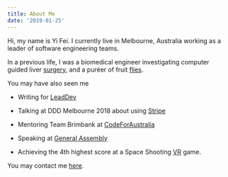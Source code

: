 ```yaml
---
title: About Me
date: '2019-01-25'
---
```


Hi, my name is Yi Fei. I currently live in Melbourne, Australia working as a leader of software engineering teams. 

In a previous life, I was a biomedical engineer investigating computer guided
liver [surgery](https://doi.org/10.1117/12.2044250), and a puréer of fruit [flies](http://dx.doi.org/10.1016/j.ympev.2010.11.022).

You may have also seen me 

* Writing for [LeadDev](https://leaddev.com/community/yi-fei-wu)

* Talking at DDD Melbourne 2018 about using [Stripe](https://twitter.com/DDDMelb/status/1038952464970444801)

* Mentoring Team Brimbank at [CodeForAustralia](https://blog.codeforaustralia.org/tagged/brimbank)

* Speaking at [General Assembly](https://generalassemb.ly/instructors/yifei-wu/15568)

* Achieving the 4th highest score at a Space Shooting [VR](https://zerolatencyvr.com/melbourne/game-results/101637?ss=true&pid=cgsFKnJcsxnvUILz4Dd9jg) game.


You may contact me [here](https://www.linkedin.com/in/wuy10).
